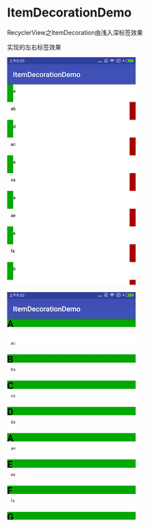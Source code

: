 # ItemDecorationDemo
RecyclerView之ItemDecoration由浅入深标签效果

实现的左右标签效果

![标签效果](https://github.com/jingerlovexiaojie/ItemDecorationDemo/blob/master/app/src/main/res/drawable/tagg.png)

![功能效果](https://github.com/jingerlovexiaojie/ItemDecorationDemo/blob/master/app/src/main/res/drawable/decoration.gif)

